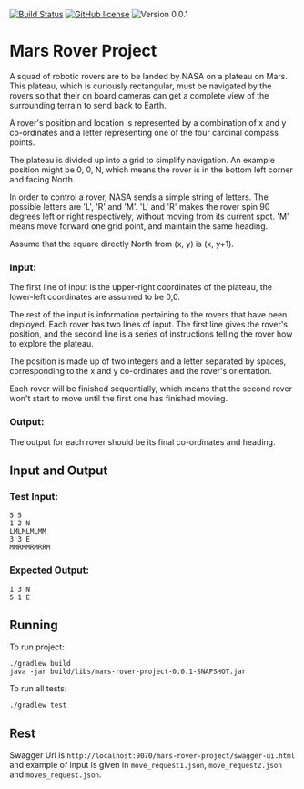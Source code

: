 [![Build Status](https://travis-ci.org/emrearslan/mars-rover-project.svg?branch=development)](https://travis-ci.org/emrearslan/mars-rover-project)
[![GitHub license](https://img.shields.io/github/license/emrearslan/mars-rover-project.svg)](https://github.com/emrearslan/mars-rover-project/blob/master/LICENSE)
![Version 0.0.1](https://img.shields.io/badge/version-0.0.1-yellow.svg)

# Mars Rover Project

A squad of robotic rovers are to be landed by NASA on a plateau on Mars. This plateau, which is curiously rectangular, must be navigated by the rovers so that their on board cameras can get a complete view of the surrounding terrain to send back to Earth.

A rover's position and location is represented by a combination of x and y co-ordinates and a letter representing one of the four cardinal compass points.

The plateau is divided up into a grid to simplify navigation. An example position might be 0, 0, N, which means the rover is in the bottom left corner and facing North.

In order to control a rover, NASA sends a simple string of letters. The possible letters are 'L', 'R' and 'M'. 'L' and 'R' makes the rover spin 90 degrees left or right respectively, without moving from its current spot. 'M' means move forward one grid point, and maintain the same heading.

Assume that the square directly North from (x, y) is (x, y+1).

### Input:
The first line of input is the upper-right coordinates of the plateau, the lower-left coordinates are assumed to be 0,0.

The rest of the input is information pertaining to the rovers that have been deployed. Each rover has two lines of input. The first line gives the rover's position, and the second line is a series of instructions telling the rover how to explore the plateau.

The position is made up of two integers and a letter separated by spaces, corresponding to the x and y co-ordinates and the rover's orientation.

Each rover will be finished sequentially, which means that the second rover won't start to move until the first one has finished moving.

### Output:

The output for each rover should be its final co-ordinates and heading.

## Input and Output

### Test Input:
```
5 5
1 2 N
LMLMLMLMM
3 3 E
MMRMMRMRRM
```
### Expected Output:
```
1 3 N
5 1 E
```

## Running
To run project:
```
./gradlew build
java -jar build/libs/mars-rover-project-0.0.1-SNAPSHOT.jar
```

To run all tests:
```
./gradlew test
```

## Rest
Swagger Url is `http://localhost:9070/mars-rover-project/swagger-ui.html` and example of input is given in `move_request1.json`, `move_request2.json` and `moves_request.json`.


